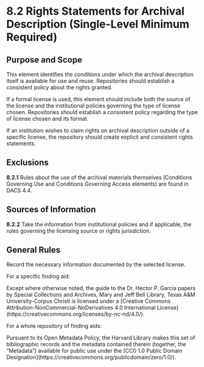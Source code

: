 # 8.2 Rights Statements for Archival Description (Single-Level Minimum Required)

## Purpose and Scope

This element identifies the conditions under which the archival description itself is available for use and reuse.  Repositories should establish a consistent policy about the rights granted.

If a formal license is used, this element should include both the source of the license and the institutional policies governing the type of license chosen.  Repositories should establish a consistent policy regarding the type of license chosen and its format.

If an institution wishes to claim rights on archival description outside of a specific license, the repository should create explicit and consistent rights statements.

## Exclusions

**8.2.1** Rules about the use of the archival materials themselves (Conditions Governing Use and Conditions Governing Access elements) are found in DACS 4.4.

## Sources of Information

**8.2.2** Take the information from institutional policies and if applicable, the rules governing the licensing source or rights jurisdiction.

## General Rules

Record the necessary information documented by the selected license.

For a specific finding aid:

<p class="dacs-example">Except where otherwise noted, the guide to the Dr. Hector P. Garcia papers by Special Collections and Archives, Mary and Jeff Bell Library, Texas A&M University-Corpus Christi is licensed under a [Creative Commons Attribution-NonCommercial-NoDerivatives 4.0 International License](https://creativecommons.org/licenses/by-nc-nd/4.0/).</p>

For a whole repository of finding aids:

<p class="dacs-example">Pursuant to its Open Metadata Policy, the Harvard Library makes this set of bibliographic records and the metadata contained therein (together, the “Metadata”) available for public use under the [CC0 1.0 Public Domain Designation](https://creativecommons.org/publicdomain/zero/1.0/).</p>
